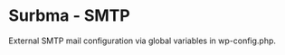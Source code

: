 Surbma - SMTP
=============

External SMTP mail configuration via global variables in wp-config.php.
